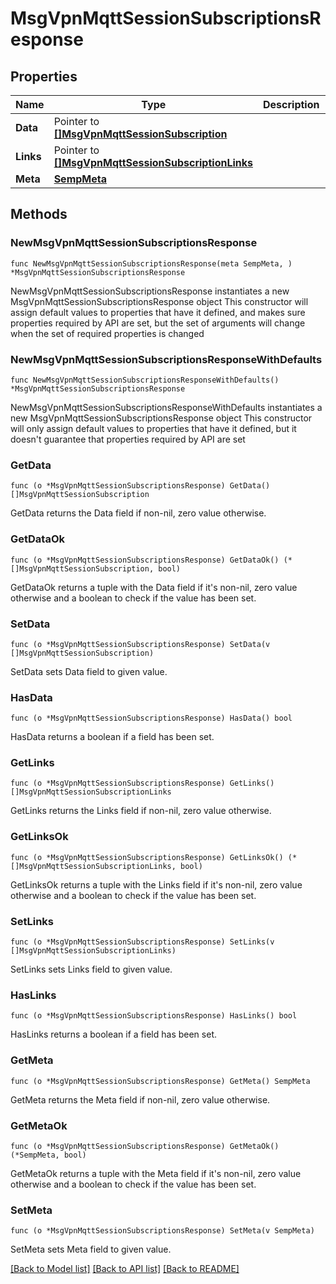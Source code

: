 # MsgVpnMqttSessionSubscriptionsResponse

## Properties

Name | Type | Description | Notes
------------ | ------------- | ------------- | -------------
**Data** | Pointer to [**[]MsgVpnMqttSessionSubscription**](MsgVpnMqttSessionSubscription.md) |  | [optional] 
**Links** | Pointer to [**[]MsgVpnMqttSessionSubscriptionLinks**](MsgVpnMqttSessionSubscriptionLinks.md) |  | [optional] 
**Meta** | [**SempMeta**](SempMeta.md) |  | 

## Methods

### NewMsgVpnMqttSessionSubscriptionsResponse

`func NewMsgVpnMqttSessionSubscriptionsResponse(meta SempMeta, ) *MsgVpnMqttSessionSubscriptionsResponse`

NewMsgVpnMqttSessionSubscriptionsResponse instantiates a new MsgVpnMqttSessionSubscriptionsResponse object
This constructor will assign default values to properties that have it defined,
and makes sure properties required by API are set, but the set of arguments
will change when the set of required properties is changed

### NewMsgVpnMqttSessionSubscriptionsResponseWithDefaults

`func NewMsgVpnMqttSessionSubscriptionsResponseWithDefaults() *MsgVpnMqttSessionSubscriptionsResponse`

NewMsgVpnMqttSessionSubscriptionsResponseWithDefaults instantiates a new MsgVpnMqttSessionSubscriptionsResponse object
This constructor will only assign default values to properties that have it defined,
but it doesn't guarantee that properties required by API are set

### GetData

`func (o *MsgVpnMqttSessionSubscriptionsResponse) GetData() []MsgVpnMqttSessionSubscription`

GetData returns the Data field if non-nil, zero value otherwise.

### GetDataOk

`func (o *MsgVpnMqttSessionSubscriptionsResponse) GetDataOk() (*[]MsgVpnMqttSessionSubscription, bool)`

GetDataOk returns a tuple with the Data field if it's non-nil, zero value otherwise
and a boolean to check if the value has been set.

### SetData

`func (o *MsgVpnMqttSessionSubscriptionsResponse) SetData(v []MsgVpnMqttSessionSubscription)`

SetData sets Data field to given value.

### HasData

`func (o *MsgVpnMqttSessionSubscriptionsResponse) HasData() bool`

HasData returns a boolean if a field has been set.

### GetLinks

`func (o *MsgVpnMqttSessionSubscriptionsResponse) GetLinks() []MsgVpnMqttSessionSubscriptionLinks`

GetLinks returns the Links field if non-nil, zero value otherwise.

### GetLinksOk

`func (o *MsgVpnMqttSessionSubscriptionsResponse) GetLinksOk() (*[]MsgVpnMqttSessionSubscriptionLinks, bool)`

GetLinksOk returns a tuple with the Links field if it's non-nil, zero value otherwise
and a boolean to check if the value has been set.

### SetLinks

`func (o *MsgVpnMqttSessionSubscriptionsResponse) SetLinks(v []MsgVpnMqttSessionSubscriptionLinks)`

SetLinks sets Links field to given value.

### HasLinks

`func (o *MsgVpnMqttSessionSubscriptionsResponse) HasLinks() bool`

HasLinks returns a boolean if a field has been set.

### GetMeta

`func (o *MsgVpnMqttSessionSubscriptionsResponse) GetMeta() SempMeta`

GetMeta returns the Meta field if non-nil, zero value otherwise.

### GetMetaOk

`func (o *MsgVpnMqttSessionSubscriptionsResponse) GetMetaOk() (*SempMeta, bool)`

GetMetaOk returns a tuple with the Meta field if it's non-nil, zero value otherwise
and a boolean to check if the value has been set.

### SetMeta

`func (o *MsgVpnMqttSessionSubscriptionsResponse) SetMeta(v SempMeta)`

SetMeta sets Meta field to given value.



[[Back to Model list]](../README.md#documentation-for-models) [[Back to API list]](../README.md#documentation-for-api-endpoints) [[Back to README]](../README.md)


